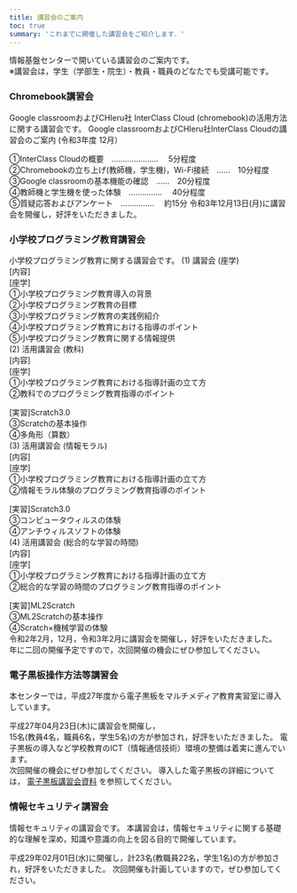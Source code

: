 ```yaml
---
title: 講習会のご案内
toc: true
summary: 'これまでに開催した講習会をご紹介します．'
---
```

 情報基盤センターで開いている講習会のご案内です。  
※講習会は，学生（学部生・院生）・教員・職員のどなたでも受講可能です。
### Chromebook講習会
Google classroomおよびCHIeru社 InterClass Cloud (chromebook)の活用方法に関する講習会です。
Google classroomおよびCHIeru社InterClass Cloudの講習会のご案内 (令和3年度 12月）  
  
 ①InterClass Cloudの概要　…………………　 5分程度  
 ②Chromebookの立ち上げ(教師機，学生機)，Wi-Fi接続　……　10分程度  
 ③Google classroomの基本機能の確認　……　20分程度  
 ④教師機と学生機を使った体験　……………　 40分程度  
 ⑤質疑応答およびアンケート　……………　 約15分
令和3年12月13日(月)に講習会を開催し，好評をいただきました。
 
### 小学校プログラミング教育講習会
 小学校プログラミング教育に関する講習会です。
(1) 講習会 (座学)  
 [内容]  
 [座学]  
 ①小学校プログラミング教育導入の背景  
 ②小学校プログラミング教育の目標  
 ③小学校プログラミング教育の実践例紹介  
 ④小学校プログラミング教育における指導のポイント  
 ⑤小学校プログラミング教育に関する情報提供  
(2) 活用講習会 (教科)  
 [内容]  
 [座学]  
 ①小学校プログラミング教育における指導計画の立て方  
 ②教科でのプログラミング教育指導のポイント  
  
 [実習]Scratch3.0  
 ③Scratchの基本操作  
 ④多角形（算数）  
(3) 活用講習会 (情報モラル)  
 [内容]  
 [座学]  
 ①小学校プログラミング教育における指導計画の立て方  
 ②情報モラル体験のプログラミング教育指導のポイント  
  
 [実習]Scratch3.0  
 ③コンピュータウィルスの体験  
 ④アンチウィルスソフトの体験  
(4) 活用講習会 (総合的な学習の時間)  
 [内容]  
 [座学]  
 ①小学校プログラミング教育における指導計画の立て方  
 ②総合的な学習の時間のプログラミング教育指導のポイント  
  
 [実習]ML2Scratch  
 ③ML2Scratchの基本操作  
 ④Scratch×機械学習の体験  
令和2年2月，12月，令和3年2月に講習会を開催し，好評をいただきました。  
 年に二回の開催予定ですので，次回開催の機会にぜひ参加してください。
 
### 電子黒板操作方法等講習会
 本センターでは，平成27年度から電子黒板をマルチメディア教育実習室に導入しています。
   
平成27年04月23日(木)に講習会を開催し，  
 15名(教員4名，職員6名，学生5名)の方が参加され，好評をいただきました。
 電子黒板の導入など学校教育のICT（情報通信技術）環境の整備は着実に進んでいます。  
 次回開催の機会にぜひ参加してください。
導入した電子黒板の詳細については， [電子黒板講習会資料](./attached/EPSON_denshi_kokuban.pdf) を参照してください。
 
 
###  情報セキュリティ講習会
情報セキュリティの講習会です。
本講習会は，情報セキュリティに関する基礎的な理解を深め，知識や意識の向上を図る目的で開催しています。
  
平成29年02月01日(水)に開催し，計23名(教職員22名，学生1名)の方が参加され，好評をいただきました。
次回開催も計画していますので，ぜひ参加してください。
 

